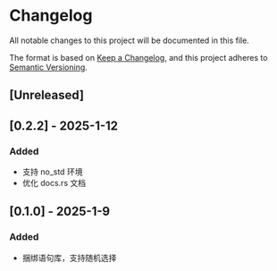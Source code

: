 # Changelog

All notable changes to this project will be documented in this file.

The format is based on [Keep a Changelog](https://keepachangelog.com/en/1.0.0/),
and this project adheres to [Semantic Versioning](https://semver.org/spec/v2.0.0.html).

## [Unreleased]

## [0.2.2] - 2025-1-12

### Added

* 支持 no_std 环境
* 优化 docs.rs 文档

## [0.1.0] - 2025-1-9

### Added

* 捆绑语句库，支持随机选择
